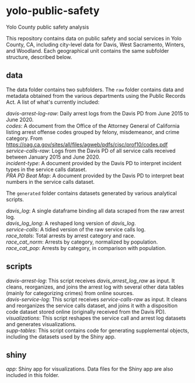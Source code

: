 # yolo-public-safety
Yolo County public safety analysis  

This repository contains data on public safety and social services in Yolo County, CA, including city-level data for Davis, West Sacramento, Winters, and Woodland. Each geographical unit contains the same subfolder structure, described below.

## data

The data folder contains two subfolders. The `raw` folder contains data and metadata obtained from the various departments using the Public Records Act. A list of what's currently included:  

_davis-arrest-log-raw_: Daily arrest logs from the Davis PD from June 2015 to June 2020.  
_codes_: A document from the Office of the Attorney General of California listing arrest offense codes grouped by felony, misdemeanor, and crime category. From https://oag.ca.gov/sites/all/files/agweb/pdfs/cjsc/prof10/codes.pdf    
_service-calls-raw_: Logs from the Davis PD of all service calls received between January 2015 and June 2020.  
_incident-type_: A document provided by the Davis PD to interpret incident types in the service calls dataset.  
_PRA PD Beat Map_: A document provided by the Davis PD to interpret beat numbers in the service calls dataset.  
  
The `generated` folder contains datasets generated by various analytical scripts.  

_davis_log_: A single dataframe binding all data scraped from the raw arrest log.  
_davis_log_long_: A reshaped long version of _davis_log_.  
_service-calls_: A tidied version of the raw service calls log.  
_race_totals_: Total arrests by arrest category and race.  
_race_cat_norm_: Arrests by category, normalized by population.  
_race_cat_pop_: Arrests by category, in comparison with population.  

## scripts  

_davis-arrest-log_: This script receives _davis_arrest_log_raw_ as input. It cleans, reorganizes, and joins the arrest log with several other data tables (mainly for categorizing crimes) from online sources.   
_davis-service-log_: This script receives _service-calls-raw_ as input. It cleans and reorganizes the service calls dataset, and joins it with a disposition code dataset stored online (originally received from the Davis PD).  
_visualizations_: This script reshapes the service call and arrest log datasets and generates visualizations.  
_supp-tables_: This script contains code for generating supplemental objects, including the datasets used by the Shiny app.

## shiny
_app_: Shiny app for visualizations. 
Data files for the Shiny app are also included in this folder.
